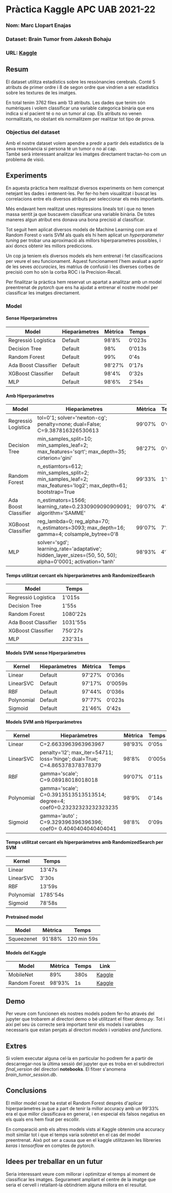 # Pràctica Kaggle APC UAB 2021-22
### Nom: Marc Llopart Enajas
### Dataset: Brain Tumor from Jakesh Bohaju
### URL: [Kaggle](https://www.kaggle.com/jakeshbohaju/brain-tumor)

## Resum
El dataset utilitza estadístics sobre les ressònancies cerebrals. Conté 5 atributs de primer ordre i 8 de segon ordre que vindrien a ser estadístics sobre les textures de les imatges.

En total tenim 3762 files amb 13 atributs. Les dades que tenim són numèriques i volem classificar una variable categorica binària que ens indica si el pacient té o no un tumor al cap. Els atributs no venen normalitzats, no obstant els normalitzem per realitzar tot tipo de prova.

### Objectius del dataset
Amb el nostre dataset volem apendre a predir a partir dels estadístics de la seva ressònancia si persona té un tumor o no al cap.  
També serà interessant analitzar les imatges directament tractan-ho com un problema de visió.

## Experiments
En aquesta pràctica hem realitszat diversos experiments on hem començat netejant les dades i entenent-les. Per fer-ho hem visualitzat i buscat les correlacions entre els diversos atributs per seleccionar els més importants.  

Més endavant hem realitzat unes regressions lineals tot i que no tenen massa sentit ja que buscavem classificar una variable binària. De totes maneres algun atribut ens donava una bona precisió al classificar.

Tot seguit hem aplicat diversos models de Machine Learning com ara el Random Forest o varis SVM als quals els hi hem aplicat un *hyperparameter tuning* per trobar una aproximació als millors hiperparametres possibles, i així doncs obtenir les millors prediccions.

Un cop ja teniem els diversos models els hem entrenat i fet classificacions per veure el seu funcionament. Aquest funcionament l'hem avaluat a aprtir de les seves *accuracies*, les matrius de confusió i les diverses corbes de precisió com ho són la corba ROC i la Precision-Recall.

Per finalitzar la pràctica hem reservat un apartat a analitzar amb un model preentrenat de *pytorch* que ens ha ajudat a entrenar el nostre model per classificar les imatges directament.

### Model
#### Sense Hiperparàmetres
| Model  | Hieparàmetres |Mètrica|Temps|
| ------------- | ------------- |------------|-------------|
| Regressió Logística | Default |  98'8%          |0'023s |
| Decision Tree | Default |  98%          |0'013s |
| Random Forest | Default |  99%          |0'4s |
| Ada Boost Classifier | Default |  98'27%          |0'17s |
| XGBoost Classifier | Default |  98'4%          |0'32s |
| MLP | Default |  98'6%          |2'54s |

#### Amb Hiperparàmetres
| Model  | Hieparàmetres |Mètrica|Temps|
| ------------- | ------------- |------------|-------------|
| Regressió Logística | tol=0'1; solver='newton-cg'; penalty=none; dual=False; C=9.387816326530613 |  99'07%          |0'02s |
| Decision Tree | min_samples_split=10; min_samples_leaf=2; max_features='sqrt'; max_depth=35; cirterion='gini'  |  98'27%          |0'005s |
| Random Forest | n_estiamtors=612; min_samples_split=2; min_samples_leaf=2; max_features='log2'; max_depth=61; bootstrap=True|  99'33%          |1'99s |
| Ada Boost Classifier | n_estimators=1566; learning_rate=0.2330909090909091; algorithm='SAMME' |  99'07%          |4'14s |
| XGBoost Classifier | reg_lambda=0; reg_alpha=70; n_estimators=3093; max_depth=16; gamma=4; colsample_bytree=0'8 |  99'07%          |7'29s |
| MLP | solver='sgd'; learning_rate='adaptative'; hidden_layer_sizes=(50, 50, 50); alpha=0'0001; activation='tanh' |  98'93%          |4'73s |

#### Temps utilitzat cercant els hiperparàmetres amb RandomizedSearch
| Model  |Temps|
| ------------- |------------|
| Regressió Logística |1'015s |
| Decision Tree |1'55s |
| Random Forest |1080'22s |
| Ada Boost Classifier | 1031'55s |
| XGBoost Classifier |750'27s |
| MLP |232'31s |


#### Models SVM sense Hiperparàmetres
| Kernel  | Hieparàmetres |Mètrica|Temps|
| ------------- | ------------- |------------|-------------|
| Linear | Default |  97'27%          |0'036s |
| LinearSVC | Default |  97'17%          |0'0059s |
| RBF | Default |  97'44%          |0'036s |
| Polynomial | Default |  97'77%          |0'023s |
| Sigmoid | Default |  21'46%          |0'42s |

#### Models SVM amb Hiperparàmetres
| Kernel  | Hieparàmetres |Mètrica|Temps|
| ------------- | ------------- |------------|-------------|
| Linear | C=2.6633963963963967|  98'93%          |0'05s |
| LinearSVC | penalty='l2'; max_iter=54711; loss='hinge'; dual=True; C=4.865378378378379 |  98'8%          |0'005s|
| RBF | gamma='scale'; C=9.08918018018018 |  99'07%          |0'11s |
| Polynomial | gamma='scale'; C=0.3913513513513514; degree=4; coef0=0.23232323232323235 |  98'9%          |0'14s |
| Sigmoid |  gamma='auto' ; C=9.329396396396396; coef0= 0.4040404040404041 |  98'8%          |0'09s |

#### Temps utilitzat cercant els hiperparàmetres amb RandomizedSearch per SVM
| Kernel  | Temps|
| ------------- |-------------|
| Linear |13'47s |
| LinearSVC | 3'30s|
| RBF | 13'59s |
| Polynomial | 1785'54s |
| Sigmoid |  78'58s |

#### Pretrained model
| Model  |Mètrica|Temps|
| ------------- | ------------- |------------|
| Squeezenet |  91'88%          |120 min 59s |

#### Models del Kaggle
| Model  |Mètrica|Temps|Link|
| ------------- | ------------- |------------|--- |
| MobileNet |  89%          |380s |[Kaggle](https://www.kaggle.com/angieashraf/89-brain-tumor-detection-using-dl)|
| Random Forest |  98'93%          |1s |[Kaggle](https://www.kaggle.com/angieashraf/89-brain-tumor-detection-using-dl)|

## Demo
Per veure com funcionen els nostres models podem fer-ho através del jupyter que trobarem al directori demo o bé utilitzant el fitxer *demo.py*. Tot i així pel seu ús correcte serà important tenir els models i variables necessaris que estan penjats al directori *models* i *variables and functions*. 

## Extres
Si volem executar alguna cel·la en particular ho podrem fer a partir de descarregar-nos la última sessió del jupyter que es troba en el subdirectori *final_version* del directori **notebooks**. El fitxer s'anomena *brain_tumor_session.db*.

## Conclusions
El millor model creat ha estat el Random Forest desprès d'aplicar hiperparàmetres ja que a part de tenir la millor accuracy amb un 99'33% era el que millor classificava en general, i en especial els falsos negatius en els quals ens hem fixat per escollir.

En comparació amb els altres models vists al Kaggle obtenim una accuracy molt similar tot i que el temps varia sobretot en el cas del model preentrenat. Això pot ser a causa que en el kaggle utilitzaven les llibreries *keras* i *tensorflow* en comptes de *pytorch*.

## Idees per treballar en un futur

Seria interessant veure com millorar i optimitzar el temps al moment de classificar les imatges. Segurament ampliant el centre de la imatge que seria el cervell i retallant-la obtindriem alguna millora en el resultat.

